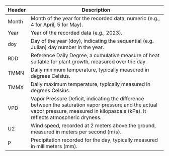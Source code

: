 | **Header** | **Description** |
|------------|-----------------|
| Month      | Month of the year for the recorded data, numeric (e.g., 4 for April, 5 for May). |
| Year       | Year of the recorded data (e.g., 2023). |
| doy        | Day of the year (doy), indicating the sequential (e.g. Julian) day number in the year. |
| RDD        | Reference Daily Degree, a cumulative measure of heat suitable for plant growth, measured over the day. |
| TMMN       | Daily minimum temperature, typically measured in degrees Celsius. |
| TMMX       | Daily maximum temperature, typically measured in degrees Celsius. |
| VPD        | Vapor Pressure Deficit, indicating the difference between the saturation vapor pressure and the actual vapor pressure, measured in kilopascals (kPa). It reflects atmospheric dryness. |
| U2         | Wind speed, recorded at 2 meters above the ground, measured in meters per second (m/s). |
| P          | Precipitation recorded for the day, typically measured in millimeters (mm). |
